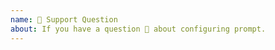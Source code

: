 ```yaml
---
name: 🤗 Support Question
about: If you have a question 💬 about configuring prompt.
---
```


<!--
If you have a trouble configuring `spaceship-prompt` on your machine, feel free to ask.
Make sure you're not asking duplicate question by searching on the issues lists.

Also read our TROUBLESHOOTING page for commonly encountered problems:

https://github.com/denysdovhan/spaceship-prompt/blob/master/docs/Troubleshooting.md
-->
